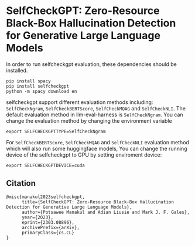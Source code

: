 # SelfCheckGPT: Zero-Resource Black-Box Hallucination Detection for Generative Large Language Models

In order to run selfcheckgpt evaluation, these dependencies should be installed.
```
pip install spacy
pip install selfcheckgpt
python -m spacy download en
```

selfcheckgpt support different evaluation methods including: `SelfCheckNgram`, `SelfCheckBERTScore`, `SelfCheckMQAG` and `SelfCheckNLI`.
The default evaluation method in llm-eval-harness is `SelfCheckNgram`. You can change the evaluation method by changing the environment variable
```
export SELFCHECKGPTTYPE=SelfCheckNgram
```
For `SelfCheckBERTScore`, `SelfCheckMQAG` and `SelfCheckNLI` evaluation method which will also run some huggingface models, You can change the running device of the selfcheckgpt to GPU by setting enviroment device:
```
export SELFCHECKGPTDEVICE=cuda
```

## Citation

```
@misc{manakul2023selfcheckgpt,
      title={SelfCheckGPT: Zero-Resource Black-Box Hallucination Detection for Generative Large Language Models},
      author={Potsawee Manakul and Adian Liusie and Mark J. F. Gales},
      year={2023},
      eprint={2303.08896},
      archivePrefix={arXiv},
      primaryClass={cs.CL}
}
```